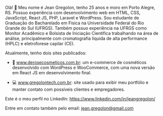 Olá! :raising_hand: Meu nome é Jean Gregolon, tenho 25 anos e moro em Porto Alegre, RS. Possuo experiência com desenvolvimento web em HTML, CSS, JavaScript, React JS, PHP, Laravel e WordPress. Sou estudante de Graduação do Bacharelado em Física na Universidade Federal do Rio Grande do Sul (UFRGS). Também possuo experiência na UFRGS como Monitor Acadêmico e Bolsista de Iniciação Científica trabalhando na área de análise, principalmente com cromatografia líquida de alta performance (HPLC) e eletroforese capilar (CE).

Atualmente, tenho dois sites publicados:  
- :lipstick: www.derosecosmeticos.com.br: um e-commerce de cosméticos desenvolvido com WordPress e WooCommerce, com uma nova versão em React JS em desenvolvimento final.

- :computer: www.gregolontech.com.br: site usado para exibir meu portfólio e manter contato com possíveis clientes e empregadores.

Este é o meu perfil no LinkedIn: https://www.linkedin.com/in/jeangregolon/

Entre em contato também pelo email: jean.gregolon@gmail.com

